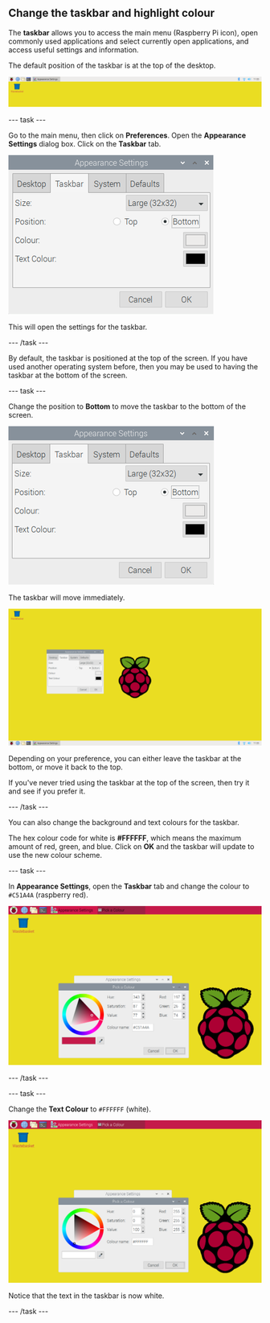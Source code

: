 ## Change the taskbar and highlight colour

The **taskbar** allows you to access the main menu (Raspberry Pi icon), open commonly used applications and select currently open applications, and access useful settings and information. 

The default position of the taskbar is at the top of the desktop. 

![screenshot](images/custom-taskbar.png)

--- task ---

Go to the main menu, then click on **Preferences**. Open the **Appearance Settings** dialog box. Click on the **Taskbar** tab.

![screenshot](images/custom-taskbar-top-dialog.png)

This will open the settings for the taskbar.

--- /task ---

By default, the taskbar is positioned at the top of the screen. If you have used another operating system before, then you may be used to having the taskbar at the bottom of the screen.

--- task ---

Change the position to **Bottom** to move the taskbar to the bottom of the screen.

![screenshot](images/custom-taskbar-bottom-dialog.png)

The taskbar will move immediately. 

![screenshot](images/custom-taskbar-bottom.png)

Depending on your preference, you can either leave the taskbar at the bottom, or move it back to the top. 

If you've never tried using the taskbar at the top of the screen, then try it and see if you prefer it.

--- /task ---

You can also change the background and text colours for the taskbar. 

The hex colour code for white is **#FFFFFF**, which means the maximum amount of red, green, and blue. Click on **OK** and the taskbar will update to use the new colour scheme. 


--- task ---

In **Appearance Settings**, open the **Taskbar** tab and change the colour to `#C51A4A` (raspberry red).

![screenshot](images/custom-taskbar-raspberry.png)

--- /task ---

--- task ---

Change the **Text Colour** to `#FFFFFF` (white).

![screenshot](images/custom-taskbar-text.png)

Notice that the text in the taskbar is now white. 

--- /task ---

